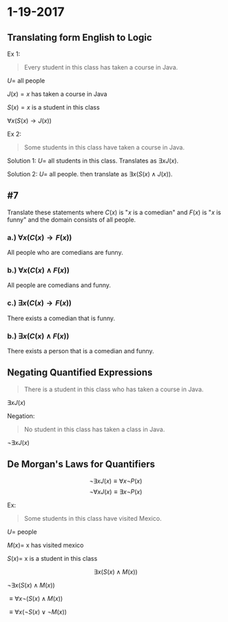 # 1-19-2017
## Translating form English to Logic
Ex 1:
>Every student in this class has taken a course in Java.

$U =$ all people

$J(x) = x$ has taken a course in Java

$S(x) = x$ is a student in this class

$\forall x (S(x) \rightarrow J(x))$

Ex 2:
>Some students in this class have taken a course in Java.

Solution 1:
$U =$ all students in this class. Translates as $\exists x J(x)$.

Solution 2:
$U =$ all people. then translate as $\exists x (S(x) \land J(x))$.

## #7
Translate these statements where $C(x)$ is "$x$ is a comedian" and $F(x)$ is "$x$ is funny" and the domain consists of all people.
### a.) $\forall x(C(x) \rightarrow F(x))$
All people who are comedians are funny.

### b.) $\forall x(C(x) \land F(x))$
All people are comedians and funny.

### c.) $\exists x(C(x) \rightarrow F(x))$
There exists a comedian that is funny.

### b.) $\exists x(C(x) \land F(x))$
There exists a person that is a comedian and funny.

## Negating Quantified Expressions
>There is a student in this class who has taken a course in Java.

$\exists x J(x)$

Negation:
>No student in this class has taken a class in Java.

$\neg \exists x J(x)$

## De Morgan's Laws for Quantifiers
$$\neg \exists x J(x) \equiv \forall x \neg P(x)$$
$$\neg \forall x J(x) \equiv \exists x \neg P(x)$$

Ex:
>Some students in this class have visited Mexico.

$U =$ people

$M(x) =$ x has visited mexico

$S(x) =$ x is a student in this class

$$\exists x (S(x) \land M(x))$$

$\neg \exists x (S(x) \land M(x))$

$\equiv \forall x \neg (S(x) \land M(x))$

$\equiv \forall x (\neg S(x) \lor \neg M(x))$

